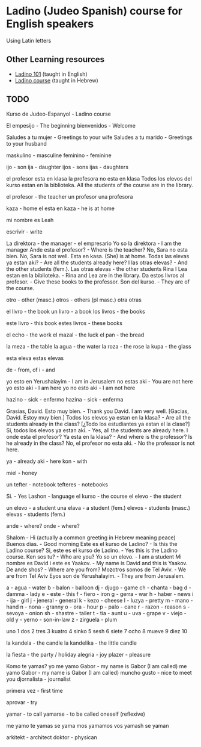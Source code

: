 # Ladino (Judeo Spanish) course for English speakers

Using Latin letters

## Other Learning resources

* [Ladino 101](https://www.youtube.com/watch?v=MTgs0VlkP_E&list=PLG7gXVhDoTAKrqy1jGn4QcQ4Mwk6YB8Tc&index=3) (taught in English)
* [Ladino course](https://www.youtube.com/watch?v=H8Pt-AS0ppM&list=PL26BCA5DA78235E0D) (taught in Hebrew)


## TODO


Kurso de Judeo-Espanyol - Ladino course

El empesijo - The beginning
bienvenidos - Welcome

Saludes a tu mujer  - Greetings to your wife
Saludes a tu marido - Greetings to your husband

maskulino - masculine
feminino - feminine


ijo  - son
ija  - daughter
ijos - sons
ijas - daughters


el profesor esta en klasa
la profesora no esta en klasa
Todos los elevos del kurso estan en la biblioteka. All the students of the course are in the library.

el profesor - the teacher
un profesor
una profesora

kaza - home
el esta en kaza - he is at home

mi nombre es Leah

escrivir - write

La direktora - the manager - el empresario
Yo so la direktora - I am the manager
Ande esta el profesor? - Where is the teacher?
No, Sara no esta bien. No, Sara is not well.
Esta en kasa. (She) is at home.
Todas las elevas ya estan aki? - Are all the students already here?
I las otras elevas? - And the other students (fem.).
Las otras elevas - the other students
Rina I Lea estan en la biblioteka. - Rina and Lea are in the library.
Da estos livros al profesor. - Give these books to the professor.
Son del kurso. - They are of the course.

otro - other (masc.)
otros - others (pl masc.)
otra
otras

el livro - the book
un livro - a book
los livros - the books

este livro - this book
estes livros - these books

el echo  - the work
el mazal - the luck
el pan -  the bread

la meza - the table
la agua - the water
la roza - the rose
la kupa - the glass


esta eleva
estas elevas

de - from, of
i  - and

yo esto en Yerushalayim - I am in Jerusalem
no estas aki            - You are not here
yo esto aki             - I am here
yo no esto aki          - I am not here

hazino - sick - enfermo
hazina - sick - enferma

Grasias, David. Esto muy bien.                - Thank you David. I am very well.    [Gacias, David. Estoy muy bien.]
Todos los elevos ya estan en la klasa?        - Are all the students already in the class? [¿Todo los estudiantes ya estan el la clase?]
Si, todos los elevos ya estan aki.            - Yes, all the students are already here.
I onde esta el profesor? Ya esta en la klasa? - And where is the professor? Is he already in the class?
No, el profesor no esta aki.                  - No the professor is not here.

ya  - already
aki - here
kon - with

miel - honey

un tefter - notebook
tefteres - notebooks

Si.      - Yes
Lashon   - language
el kurso - the course
el elevo - the student

un elevo  - a student
una elava - a student (fem.)
elevos  - students (masc.)
elevas  - students (fem.)

ande  - where?
onde  - where?

Shalom                               - Hi (actually a common greeting in Hebrew meaning peace)
Buenos dias.                         - Good morning
Este es el kurso de Ladino?          - Is this the Ladino course?
Si, este es el kurso de Ladino.      - Yes this is the Ladino course.
Ken sos tu?                          - Who are you?
Yo so un elevo.                      - I am a student
Mi nombre es David i este es Yaakov. - My name is David and this is Yaakov.
De ande shos?                        - Where are you from?
Mozotros somos de Tel Aviv.          - We are from Tel Aviv
Eyos son de Yerushalayim.            - They are from Jerusalem.


a  - agua     - water
b  - balon    - balloon
dj - djugo    - game
ch - chanta   - bag
d  - damma    - lady
e  - este     - this
f  - fiero    - iron
g  - gerra    - war
h  - haber    - news
i  - ija      - girl
j  - jeneral  - general
k  - kezo     - cheese
l  - luzya    - pretty
m  - mano     - hand
n  - nona     - granny
o  - ora      - hour
p  - palo     - cane
r  - razon    - reason
s  - sevoya   - onion
sh - shastre  - tailer
t  - tia      - aunt
u  - uva      - grape
v  - viejo    - old
y  - yerno    - son-in-law
z  - zirguela - plum

uno    1
dos    2
tres   3
kuatro 4
sinko  5
sesh   6
siete  7
ocho   8
mueve  9
diez  10

la kandela - the candle
la kandelika - the little candle

la fiesta - the party / holiday
alegria - joy
plazer - pleasure

Komo te yamas?
yo me yamo Gabor - my name is Gabor (I am called)
me yamo Gabor - my name is Gabor (I am called)
muncho gusto - nice to meet you
djornalista - journalist

primera vez - first time

aprovar - try

yamar - to call
yamarse - to be called oneself (reflexive)

me yamo
te yamas
se yama
mos yamamos
vos yamash
se yaman

arkitekt - architect
doktor - physican

